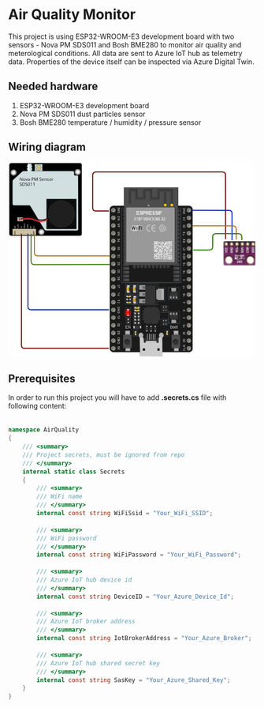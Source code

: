 # Air Quality Monitor

This project is using ESP32-WROOM-E3 development board with two sensors - Nova PM SDS011 and Bosh BME280 to monitor air quality and meterological conditions. All data are sent to Azure IoT hub as telemetry data. Properties of the device itself can be inspected via Azure Digital Twin.

## Needed hardware

1. ESP32-WROOM-E3 development board
2. Nova PM SDS011 dust particles sensor
3. Bosh BME280 temperature / humidity / pressure sensor

## Wiring diagram

![Wiring diagram](Images/airquality.png)

## Prerequisites

In order to run this project you will have to add **.secrets.cs** file with following content:

```c#

namespace AirQuality
{
    /// <summary>
    /// Project secrets, must be ignored from repo
    /// </summary>
    internal static class Secrets
    {
        /// <summary>
        /// WiFi name
        /// </summary>
        internal const string WiFiSsid = "Your_WiFi_SSID";

        /// <summary>
        /// WiFi password
        /// </summary>
        internal const string WiFiPassword = "Your_WiFi_Password";

        /// <summary>
        /// Azure IoT hub device id
        /// </summary>
        internal const string DeviceID = "Your_Azure_Device_Id";

        /// <summary>
        /// Azure IoT broker address
        /// </summary>
        internal const string IotBrokerAddress = "Your_Azure_Broker";

        /// <summary>
        /// Azure IoT hub shared secret key
        /// </summary>
        internal const string SasKey = "Your_Azure_Shared_Key";
    }
}

```
